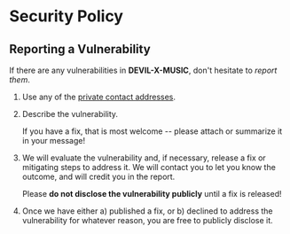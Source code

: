 # Security Policy

## Reporting a Vulnerability

If there are any vulnerabilities in **DEVIL-X-MUSIC**, don't hesitate to _report them_.

1. Use any of the [private contact addresses](https://github.com/TeamYukki/YukkiMusicBot#support).
2. Describe the vulnerability.

   If you have a fix, that is most welcome -- please attach or summarize it in your message!

3. We will evaluate the vulnerability and, if necessary, release a fix or mitigating steps to address it. We will contact you to let you know the outcome, and will credit you in the report.

   Please **do not disclose the vulnerability publicly** until a fix is released!

4. Once we have either a) published a fix, or b) declined to address the vulnerability for whatever reason, you are free to publicly disclose it.

